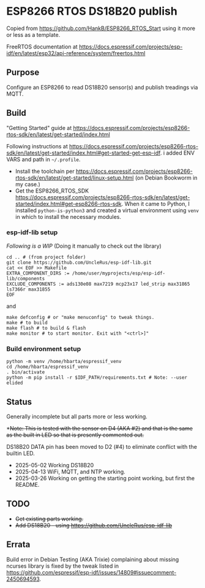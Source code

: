 # ESP8266 RTOS DS18B20 publish

Copied from <https://github.com/HankB/ESP8266_RTOS_Start> using it more or less as a template.

FreeRTOS documentation at <https://docs.espressif.com/projects/esp-idf/en/latest/esp32/api-reference/system/freertos.html>

## Purpose

Configure an ESP8266 to read DS18B20 sensor(s) and publish treadings via MQTT.

## Build

"Getting Started" guide at <https://docs.espressif.com/projects/esp8266-rtos-sdk/en/latest/get-started/index.html>

Following instructions at <https://docs.espressif.com/projects/esp8266-rtos-sdk/en/latest/get-started/index.html#get-started-get-esp-idf>. i added ENV VARS and path in `~/.profile`.

* Install the toolchain per <https://docs.espressif.com/projects/esp8266-rtos-sdk/en/latest/get-started/linux-setup.html> (on Debian Bookworm in my case.)
* Get the ESP8266_RTOS_SDK <https://docs.espressif.com/projects/esp8266-rtos-sdk/en/latest/get-started/index.html#get-esp8266-rtos-sdk>. When it came to Python, I installed `python-is-python3` and created a virtual environment using `venv` in which to install the necessary modules.

### esp-idf-lib setup

*Following is a WIP* (Doing it manually to check out the library)

```text
cd .. # (from project folder)
git clone https://github.com/UncleRus/esp-idf-lib.git
cat << EOF >> Makefile
EXTRA_COMPONENT_DIRS := /home/user/myprojects/esp/esp-idf-lib/components
EXCLUDE_COMPONENTS := ads130e08 max7219 mcp23x17 led_strip max31865 ls7366r max31855
EOF
```

and

```text
make defconfig # or "make menuconfig" to tweak things.
make # to build
make flash # to build & flash
make monitor # to start monitor. Exit with "<ctrl>]"
```

### Build environment setup

```text
python -m venv /home/hbarta/espressif_venv
cd /home/hbarta/espressif_venv
. bin/activate
python -m pip install -r $IDF_PATH/requirements.txt # Note: --user elided
```

## Status

Generally incomplete but all parts more or less working.

*~~Note: This is tested with the sensor on D4 (AKA #2) and that is the same as the built in LED so that is presently commented out.~~

DS18B20 DATA pin has been moved to D2 (#4) to eliminate conflict with the builtin LED.

* 2025-05-02 Working DS18B20
* 2025-04-13 WiFi, MQTT, and NTP working.
* 2025-03-26 Working on getting the starting point working, but first the README.

## TODO

* ~~Get existing parts working.~~
* ~~Add DS18B20 - using <https://github.com/UncleRus/esp-idf-lib>~~

## Errata

Build error in Debian Testing (AKA Trixie) complaining about missing ncurses library is fixed by the tweak listed in <https://github.com/espressif/esp-idf/issues/14809#issuecomment-2450694593>.
